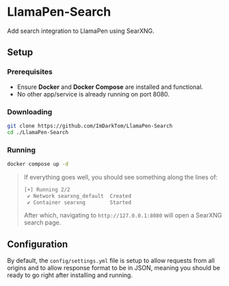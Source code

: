 # LlamaPen-Search

Add search integration to LlamaPen using SearXNG.

## Setup

### Prerequisites

- Ensure **Docker** and **Docker Compose** are installed and functional.
- No other app/service is already running on port 8080.

### Downloading

```bash
git clone https://github.com/ImDarkTom/LlamaPen-Search
cd ./LlamaPen-Search
```

### Running

```bash
docker compose up -d
```

> If everything goes well, you should see something along the lines of:
> 
> ```bash
> [+] Running 2/2
>  ✔ Network searxng_default  Created
>  ✔ Container searxng        Started
> ```
>
> After which, navigating to `http://127.0.0.1:8080` will open a SearXNG search page.

## Configuration

By default, the `config/settings.yml` file is setup to allow requests from all origins and to allow response format to be in JSON, meaning you should be ready to go right after installing and running.
